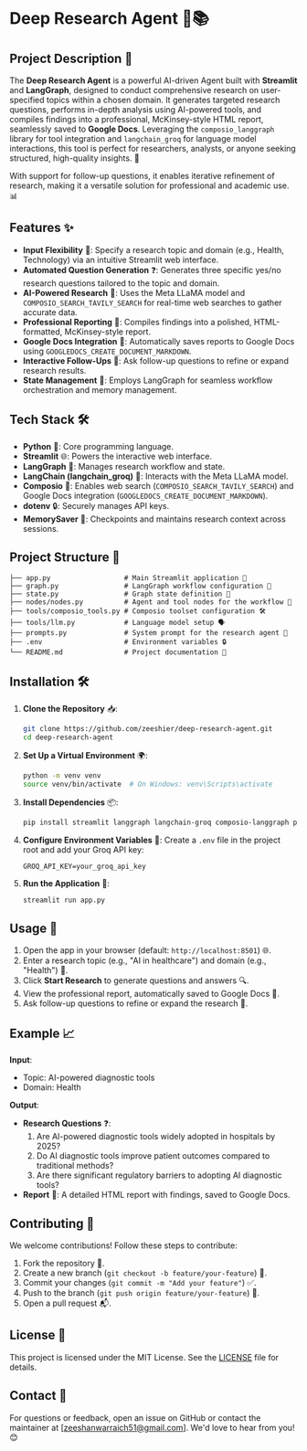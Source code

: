 # Deep Research Agent 🧠📚

## Project Description 🌟

The **Deep Research Agent** is a powerful AI-driven Agent built with **Streamlit** and **LangGraph**, designed to conduct comprehensive research on user-specified topics within a chosen domain. It generates targeted research questions, performs in-depth analysis using AI-powered tools, and compiles findings into a professional, McKinsey-style HTML report, seamlessly saved to **Google Docs**. Leveraging the `composio_langgraph` library for tool integration and `langchain_groq` for language model interactions, this tool is perfect for researchers, analysts, or anyone seeking structured, high-quality insights. 🚀

With support for follow-up questions, it enables iterative refinement of research, making it a versatile solution for professional and academic use. 📊

## Features ✨

- **Input Flexibility** 📝: Specify a research topic and domain (e.g., Health, Technology) via an intuitive Streamlit web interface.
- **Automated Question Generation** ❓: Generates three specific yes/no research questions tailored to the topic and domain.
- **AI-Powered Research** 🤖: Uses the Meta LLaMA model and `COMPOSIO_SEARCH_TAVILY_SEARCH` for real-time web searches to gather accurate data.
- **Professional Reporting** 📄: Compiles findings into a polished, HTML-formatted, McKinsey-style report.
- **Google Docs Integration** 📑: Automatically saves reports to Google Docs using `GOOGLEDOCS_CREATE_DOCUMENT_MARKDOWN`.
- **Interactive Follow-Ups** 🔄: Ask follow-up questions to refine or expand research results.
- **State Management** 🧮: Employs LangGraph for seamless workflow orchestration and memory management.

## Tech Stack 🛠️

- **Python** 🐍: Core programming language.
- **Streamlit** 🌐: Powers the interactive web interface.
- **LangGraph** 🔗: Manages research workflow and state.
- **LangChain (langchain_groq)** 🤝: Interacts with the Meta LLaMA model.
- **Composio** 🔧: Enables web search (`COMPOSIO_SEARCH_TAVILY_SEARCH`) and Google Docs integration (`GOOGLEDOCS_CREATE_DOCUMENT_MARKDOWN`).
- **dotenv** 🔒: Securely manages API keys.
- **MemorySaver** 💾: Checkpoints and maintains research context across sessions.

## Project Structure 📂

```plaintext
├── app.py                  # Main Streamlit application 🚀
├── graph.py                # LangGraph workflow configuration 🔄
├── state.py                # Graph state definition 🧮
├── nodes/nodes.py          # Agent and tool nodes for the workflow 🤖
├── tools/composio_tools.py # Composio toolset configuration 🛠️
├── tools/llm.py            # Language model setup 🗣️
├── prompts.py              # System prompt for the research agent 📜
├── .env                    # Environment variables 🔒
└── README.md               # Project documentation 📖
```

## Installation 🛠️

1. **Clone the Repository** 📥:
   ```bash
   git clone https://github.com/zeeshier/deep-research-agent.git
   cd deep-research-agent
   ```

2. **Set Up a Virtual Environment** 🌍:
   ```bash
   python -m venv venv
   source venv/bin/activate  # On Windows: venv\Scripts\activate
   ```

3. **Install Dependencies** 📦:
   ```bash
   pip install streamlit langgraph langchain-groq composio-langgraph python-dotenv
   ```

4. **Configure Environment Variables** 🔑:
   Create a `.env` file in the project root and add your Groq API key:
   ```plaintext
   GROQ_API_KEY=your_groq_api_key
   ```

5. **Run the Application** 🚀:
   ```bash
   streamlit run app.py
   ```

## Usage 🎯

1. Open the app in your browser (default: `http://localhost:8501`) 🌐.
2. Enter a research topic (e.g., "AI in healthcare") and domain (e.g., "Health") 📝.
3. Click **Start Research** to generate questions and answers 🔍.
4. View the professional report, automatically saved to Google Docs 📑.
5. Ask follow-up questions to refine or expand the research 🔄.

## Example 📈

**Input**:
- Topic: AI-powered diagnostic tools
- Domain: Health

**Output**:
- **Research Questions** ❓:
  1. Are AI-powered diagnostic tools widely adopted in hospitals by 2025?
  2. Do AI diagnostic tools improve patient outcomes compared to traditional methods?
  3. Are there significant regulatory barriers to adopting AI diagnostic tools?
- **Report** 📄: A detailed HTML report with findings, saved to Google Docs.

## Contributing 🤝

We welcome contributions! Follow these steps to contribute:
1. Fork the repository 🍴.
2. Create a new branch (`git checkout -b feature/your-feature`) 🌿.
3. Commit your changes (`git commit -m "Add your feature"`) ✅.
4. Push to the branch (`git push origin feature/your-feature`) 🚀.
5. Open a pull request 📬.

## License 📜

This project is licensed under the MIT License. See the [LICENSE](LICENSE) file for details.

## Contact 📧

For questions or feedback, open an issue on GitHub or contact the maintainer at [zeeshanwarraich51@gmail.com]. We'd love to hear from you! 😊